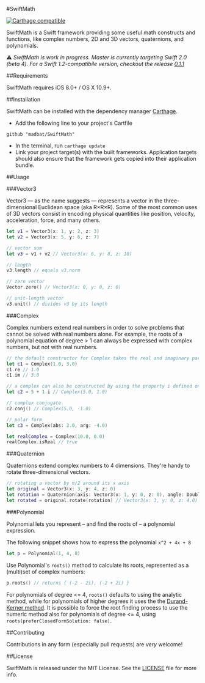 #SwiftMath

[![Carthage compatible](https://img.shields.io/badge/Carthage-compatible-4BC51D.svg?style=flat)](https://github.com/Carthage/Carthage)

SwiftMath is a Swift framework providing some useful math constructs and functions, like complex numbers, 2D and 3D vectors, quaternions, and polynomials.

:warning: *SwiftMath is work in progress. Master is currently targeting Swift 2.0 (beta 4).
For a Swift 1.2-compatibile version, checkout the release [0.1.1](https://github.com/madbat/SwiftMath/releases/tag/v0.1.1)*

##Requirements

SwiftMath requires iOS 8.0+ / OS X 10.9+.

##Installation

SwiftMath can be installed with the dependency manager [Carthage](https://github.com/Carthage/Carthage).
*	Add the following line to your project's Cartfile
```
github "madbat/SwiftMath"
```
*	In the terminal, run `carthage update`
*	Link your project target(s) with the built frameworks. Application targets should also ensure that the framework gets copied into their application bundle.

##Usage

###Vector3

Vector3 — as the name suggests — represents a vector in the three-dimensional Euclidean space (aka R×R×R).
Some of the most common uses of 3D vectors consist in encoding physical quantities like position, velocity, acceleration, force, and many others.

```swift
let v1 = Vector3(x: 1, y: 2, z: 3)
let v2 = Vector3(x: 5, y: 6, z: 7)

// vector sum
let v3 = v1 + v2 // Vector3(x: 6, y: 8, z: 10)

// length
v3.length // equals v3.norm

// zero vector
Vector.zero() // Vector3(x: 0, y: 0, z: 0)

// unit-length vector
v3.unit() // divides v3 by its length
```

###Complex

Complex numbers extend real numbers in order to solve problems that cannot be solved with real numbers alone.
For example, the roots of a polynomial equation of degree > 1 can always be expressed with complex numbers, but not with real numbers.

```swift
// the default constructor for Complex takes the real and imaginary parts as parameters
let c1 = Complex(1.0, 3.0)
c1.re // 1.0
c1.im // 3.0

// a complex can also be constructed by using the property i defined on Float and Double
let c2 = 5 + 1.i // Complex(5.0, 1.0)

// complex conjugate
c2.conj() // Complex(5.0, -1.0)

// polar form
let c3 = Complex(abs: 2.0, arg: -4.0)

let realComplex = Complex(10.0, 0.0)
realComplex.isReal // true
```

###Quaternion

Quaternions extend complex numbers to 4 dimensions.
They're handy to rotate three-dimensional vectors.

```swift
// rotating a vector by π/2 around its x axis
let original = Vector3(x: 3, y: 4, z: 0)
let rotation = Quaternion(axis: Vector3(x: 1, y: 0, z: 0), angle: Double.PI/2.0)
let rotated = original.rotate(rotation) // Vector3(x: 3, y: 0, z: 4.0)
```

###Polynomial

Polynomial lets you represent – and find the roots of – a polynomial expression.

The following snippet shows how to express the polynomial `x^2 + 4x + 8`
```swift
let p = Polynomial(1, 4, 8)
```

Use Polynomial's `roots()` method to calculate its roots, represented as a (multi)set of complex numbers:
```swift
p.roots() // returns { (-2 - 2i), (-2 + 2i) }
```
For polynomials of degree <= 4, `roots()` defaults to using the analytic method, while for polynomials of higher degrees it uses the the [Durand-Kerner method](http://en.wikipedia.org/wiki/Durand%E2%80%93Kerner_method).
It is possible to force the root finding process to use the numeric method also for polynomials
of degree <= 4, using `roots(preferClosedFormSolution: false)`.

##Contributing

Contributions in any form (especially pull requests) are _very_ welcome!

##License

SwiftMath is released under the MIT License. See the [LICENSE](https://github.com/madbat/SwiftMath/blob/master/LICENSE) file for more info.
